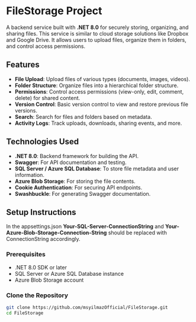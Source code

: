 # FileStorage Project


A backend service built with **.NET 8.0** for securely storing, organizing, and sharing files. This service is similar to cloud storage solutions like Dropbox and Google Drive. It allows users to upload files, organize them in folders, and control access permissions.

## Features

- **File Upload**: Upload files of various types (documents, images, videos).
- **Folder Structure**: Organize files into a hierarchical folder structure.
- **Permissions**: Control access permissions (view-only, edit, comment, delete) for shared content.
- **Version Control**: Basic version control to view and restore previous file versions.
- **Search**: Search for files and folders based on metadata.
- **Activity Logs**: Track uploads, downloads, sharing events, and more.

## Technologies Used

- **.NET 8.0**: Backend framework for building the API.
- **Swagger**: For API documentation and testing.
- **SQL Server / Azure SQL Database**: To store file metadata and user information.
- **Azure Blob Storage**: For storing the file contents.
- **Cookie Authentication**: For securing API endpoints.
- **Swashbuckle**: For generating Swagger documentation.

## Setup Instructions
In the appsettings.json **Your-SQL-Server-ConnectionString** and **Your-Azure-Blob-Storage-Connection-String** should be replaced with ConnectionString accordingly.

### Prerequisites

- .NET 8.0 SDK or later
- SQL Server or Azure SQL Database instance
- Azure Blob Storage account

### Clone the Repository

```bash
git clone https://github.com/msyilmazOfficial/FileStorage.git
cd FileStorage

